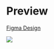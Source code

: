 # Preview

[Figma Design](https://www.figma.com/file/nmvBcLhj59pJVoxvv0lc6G/Vehicle-UI?type=design&node-id=0%3A1&mode=design&t=HDaCvsryPBKjUqKX-1)

<img src="https://i.imgur.com/lb9m0MN.gif">
